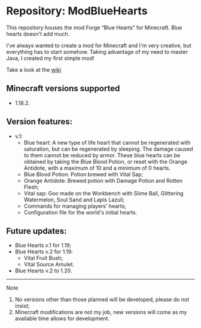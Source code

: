  # Repository: ModBlueHearts

This repository houses the mod Forge “Blue Hearts” for Minecraft. Blue hearts doesn't add much. 

I've always wanted to create a mod for Minecraft and I'm very creative, but everything has to start somehow. Taking advantage of my need to master Java, I created my first simple mod!

Take a look at the [wiki](https://github.com/antth-Luca/ModBlueHearts/wiki)

## Minecraft versions supported
* 1.18.2.

## Version features:
* v.1:
    * Blue heart: A new type of life heart that cannot be regenerated with saturation, but can be regenerated by sleeping. The damage caused to them cannot be reduced by armor. These blue hearts can be obtained by taking the Blue Blood Potion, or reset with the Orange Antidote, with a maximum of 10 and a minimum of 0 hearts.
    * Blue Blood Potion: Potion brewed with Vital Sap;
    * Orange Antidote: Brewed potion with Damage Potion and Rotten Flesh;
    * Vital sap: Goo made on the Workbench with Slime Ball, Glittering Watermelon, Soul Sand and Lapis Lazuli;
    * Commands for managing players' hearts;
    * Configuration file for the world's initial hearts.

## Future updates:
* Blue Hearts v.1 for 1.19;
* Blue Hearts v.2 for 1.19:
    * Vital Fruit Bush;
    * Vital Source Amulet.
* Blue Hearts v.2 to 1.20.

---

> [!NOTE]
> 1. No versions other than those planned will be developed, please do not insist;
> 2. Minecraft modifications are not my job, new versions will come as my available time allows for development.
